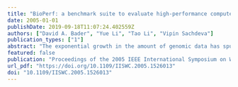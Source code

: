 ```yaml
---
title: "BioPerf: a benchmark suite to evaluate high-performance computer architecture on bioinformatics applications"
date: 2005-01-01
publishDate: 2019-09-18T11:07:24.402559Z
authors: ["David A. Bader", "Yue Li", "Tao Li", "Vipin Sachdeva"]
publication_types: ["1"]
abstract: "The exponential growth in the amount of genomic data has spurred growing interest in large scale analysis of genetic information. Bioinformatics applications, which explore computational methods to allow researchers to sift through the massive biological data and extract useful information, are becoming increasingly important computer workloads. This paper presents BioPerf a benchmark suite of representative bioinformatics applications to facilitate the design and evaluation of high-performance computer architectures for these emerging workloads. Currently, the BioPerf suite contains codes from 10 highly popular bioinformatics packages and covers the major fields of study in computational biology such as sequence comparison, phylogenetic reconstruction, protein structure prediction, and sequence homology & gene finding. We demonstrate the use of BioPerf by providing simulation points of pre-compiled Alpha binaries and with a performance study on IBM Power using IBM Mambo simulations cross-compared with Apple G5 executions. The BioPerf suite (available from www.bioperf.org) includes benchmark source code, input datasets of various sizes, and information for compiling and using the benchmarks. Our benchmark suite includes parallel codes where available."
featured: false
publication: "Proceedings of the 2005 IEEE International Symposium on Workload Characterization"
url_pdf: "https://doi.org/10.1109/IISWC.2005.1526013"
doi: "10.1109/IISWC.2005.1526013"
---
```


